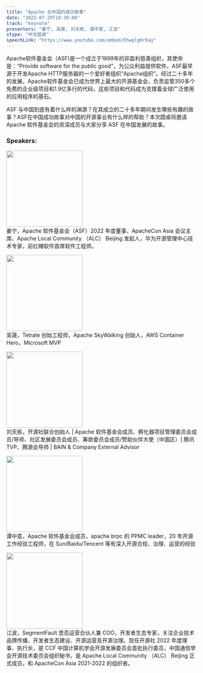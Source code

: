 ```yaml
---
title: "Apache 在中国的成功故事"
date: "2022-07-29T10:30:00" 
track: "keynote"
presenters: "姜宁, 吴晟, 刘天栋, 谭中意, 江波"
stype: "中文圆桌"
speechLink: "https://www.youtube.com/embed/Ehwqlg6rRag"
---
```

Apache软件基金会（ASF)是一个成立于1999年的非盈利慈善组织，其使命是：“Provide software for the public good”，为公众利益提供软件。ASF最早源于开发Apache HTTP服务器的一个爱好者组织“Apache组织”。经过二十多年的发展，Apache软件基金会已成为世界上最大的开源基金会，负责监管350多个免费的企业级项目和1.9亿多行的代码，这些项目和代码成为支撑着全球广泛使用的应用程序的基石。

ASF 与中国到底有着什么样的渊源？在其成立的二十多年期间发生哪些有趣的故事？ASF在中国成功故事对中国的开源事业有什么样的帮助？本次圆桌将邀请 Apache 软件基金会的资深成员与大家分享 ASF 在中国发展的故事。 


### Speakers: 
<img src="images/speaker/2012.png" width="200" /><br>
姜宁，Apache 软件基金会（ASF）2022 年度董事、ApacheCon Asia 会议主席、Apache Local Community （ALC） Beijing 发起人，华为开源管理中心技术专家，前红帽软件首席软件工程师。

<img src="images/speaker/2012_1.png" width="200" /><br>
吴晟，Tetrate 创始工程师，Apache SkyWalking 创始人，AWS Container Hero，Microsoft MVP

<img src="images/speaker/2012_2.png" width="200" /><br>
刘天栋，开源社联合创始人 | Apache 软件基金会成员、孵化器项目管理委员会成员/导师、社区发展委员会成员、筹款委员会成员/赞助伙伴大使（中国区）| 腾讯 TVP、腾源会导师 | BAIN & Company External Advisor

<img src="images/speaker/2012_3.png" width="200" /><br>
谭中意，Apache 软件基金会成员，apache brpc 的 PPMC leader，20 年开源工作经验工程师，在 Sun/Baidu/Tencent 等有深入开源合规、治理、运营的经验

<img src="images/speaker/2012_4.png" width="200" /><br>
江波，SegmentFault 思否运营合伙人兼 COO，开发者生态专家，关注企业技术品牌传播、开发者生态建设、开源运营及开源治理。现任开源社 2022 年度理事、执行长，是 CCF 中国计算机学会开源发展委员会首批执行委员，中国通信学会开源技术委员会组织秘书，是 Apache Local Community （ALC） Beijing 正式成员，和 ApacheCon Asia 2021-2022 的组织者。